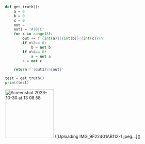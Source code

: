 ```py
def get_truth():
    a = 0
    b = 0
    c = 0
    out = ''
    out1 = 'A|B|C'
    for x in range(8):
        out += f'{int(a)}|{int(b)}|{int(c)}\n'
        if x%2== 0:
            b = not b
        if x%4== 0:
            a = not a
        c = not c

    return f'{out1}\n{out}'

test = get_truth()
print(test)
```
<img width="161" alt="Screenshot 2023-10-30 at 13 08 58" src="https://github.com/NaomiRozenberg/unit2_repo/assets/142605919/bae2b4d8-b828-4e35-a7f2-90989157ebe6">
![Uploading IMG_9F22401AB112-1.jpeg…]()
